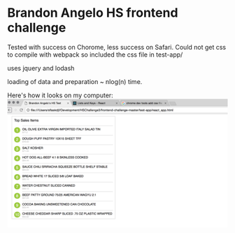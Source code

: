 # Brandon Angelo HS frontend challenge

Tested with success on Chorome, less success on Safari. 
Could not get css to compile with webpack so included the css file in test-app/

uses jquery and lodash

loading of data and preparation ~ nlog(n) time. 

Here's how it looks on my computer: 
![Brandon's render](working_3_20.png?raw=true "Brandon's Chrome")


